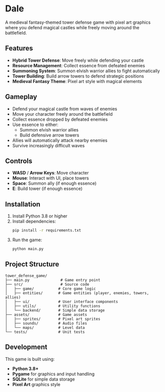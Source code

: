 # Dale

A medieval fantasy-themed tower defense game with pixel art graphics where you defend magical castles while freely moving around the battlefield.

## Features

- **Hybrid Tower Defense**: Move freely while defending your castle
- **Resource Management**: Collect essence from defeated enemies
- **Summoning System**: Summon elvish warrior allies to fight automatically
- **Tower Building**: Build arrow towers to defend strategic positions
- **Medieval Fantasy Theme**: Pixel art style with magical elements

## Gameplay

- Defend your magical castle from waves of enemies
- Move your character freely around the battlefield
- Collect essence dropped by defeated enemies
- Use essence to either:
  - Summon elvish warrior allies
  - Build defensive arrow towers
- Allies will automatically attack nearby enemies
- Survive increasingly difficult waves

## Controls

- **WASD** / **Arrow Keys**: Move character
- **Mouse**: Interact with UI, place towers
- **Space**: Summon ally (if enough essence)
- **E**: Build tower (if enough essence)

## Installation

1. Install Python 3.8 or higher
2. Install dependencies:
   ```bash
   pip install -r requirements.txt
   ```
3. Run the game:
   ```bash
   python main.py
   ```

## Project Structure

```
tower_defense_game/
├── main.py              # Game entry point
├── src/                 # Source code
│   ├── game/           # Core game logic
│   ├── entities/       # Game entities (player, enemies, towers, allies)
│   ├── ui/             # User interface components
│   ├── utils/          # Utility functions
│   └── backend/        # Simple data storage
├── assets/             # Game assets
│   ├── sprites/        # Pixel art sprites
│   ├── sounds/         # Audio files
│   └── maps/           # Level data
└── tests/              # Unit tests
```

## Development

This game is built using:
- **Python 3.8+**
- **Pygame** for graphics and input handling
- **SQLite** for simple data storage
- **Pixel Art** graphics style 
